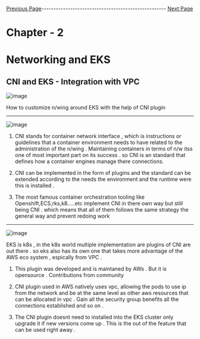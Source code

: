 

[Previous Page](https://github.com/EtricKombat/Course_Practical_Guide_EKS/blob/master/_docs/ch2/installing_the_bookstore_p2.md)---------------------------------------------------- [Next Page](https://github.com/EtricKombat/Course_Practical_Guide_EKS/blob/master/_docs/ch2/demo_cni.md)



# Chapter - 2 
# Networking and EKS

## CNI and EKS - Integration with VPC

![image](https://user-images.githubusercontent.com/33585301/119602045-f89cb480-be07-11eb-8243-9dbd77d9b7a9.png)

How to customize n/wing around EKS with the help of CNI plugin

___


![image](https://user-images.githubusercontent.com/33585301/119602981-f3406980-be09-11eb-82ba-acfccc626aa0.png)




1) CNI stands for container network interface , which is instructions or guidelines that a container environment needs to have related to the administration of the n/wing .
Maintaining containers in terms of n/w itss one of most important part on its success . so CNI is an standard that defines how a container engines manage there connections.

2) CNI can be implemented in the form of plugins and the standard can be extended according to the needs the environment and the runtime were this is installed .

3) The most famous  container orchestration tooling like Openshift,ECS,rks,k8.....etc  implement CNI in there own way but still being CNI . which means that all of them follows the same strategy the general way and prevent redoing work 


___

![image](https://user-images.githubusercontent.com/33585301/119603299-88436280-be0a-11eb-88c7-e3bcf32c8f92.png)

EKS is k8s , in the k8s world multiple implementation are plugins of CNI are out there .  so eks also has its own one that takes more advantage of the AWS eco system , espically from VPC . 

1) This plugin was developed and is maintaned by AWs . But it is opensource . Contributions from community 

2) CNI plugin used in AWS natively uses vpc, allowing the pods to use ip from the network and be at the same level as other aws resources  that can be allocated in vpc . Gain all the security group benefits all the connections established and so on .

3) The CNI plugin doesnt need to installed into the EKS cluster only upgrade it if new versions come up . This is the out of the feature that can be used right away .


